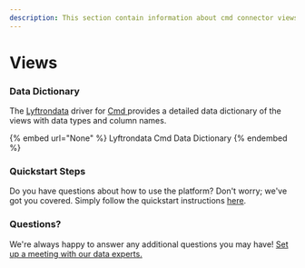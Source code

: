 ```yaml
---
description: This section contain information about cmd connector views information
---
```


# Views

### Data Dictionary

The [Lyftrondata](https://www.lyftrondata.com/) driver for [Cmd](None/)[ ](https://www.lyftrondata.com/integration/cmd/)provides a detailed data dictionary of the views with data types and column names.

{% embed url="None" %}
Lyftrondata Cmd Data Dictionary
{% endembed %}

### Quickstart Steps

Do you have questions about how to use the platform? Don't worry; we've got you covered. Simply follow the quickstart instructions [here](../README.md).

### Questions? <a href="#questions" id="questions"></a>

We're always happy to answer any additional questions you may have! [Set up a meeting with our data experts.](https://www.lyftrondata.com/book-a-meeting/)


